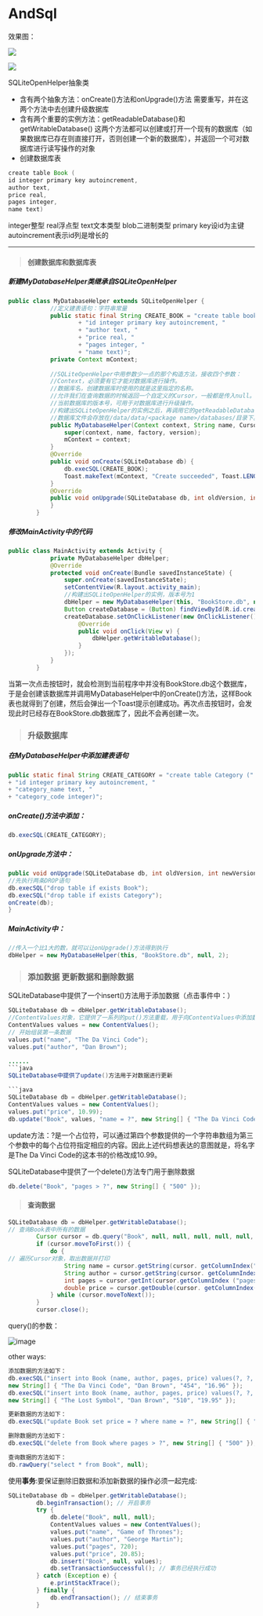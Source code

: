 # AndSql

效果图：

![](https://github.com/sunlianglong/AndSql/raw/master/imgs/sql1.png)  

![](https://github.com/sunlianglong/AndSql/raw/master/imgs/sql2.png) 

SQLiteOpenHelper抽象类
- 含有两个抽象方法：onCreate()方法和onUpgrade()方法 需要重写，并在这两个方法中去创建升级数据库
- 含有两个重要的实例方法：getReadableDatabase()和getWritableDatabase() 这两个方法都可以创建或打开一个现有的数据库（如果数据库已存在则直接打开，否则创建一个新的数据库），并返回一个可对数据库进行读写操作的对象
- 创建数据库表
```java
create table Book (
id integer primary key autoincrement,
author text,
price real,
pages integer,
name text)
```
integer整型 real浮点型 text文本类型 blob二进制类型 primary key设id为主键 autoincrement表示id列是增长的



---

> #### 创建数据库和数据库表

##### 新建MyDatabaseHelper类继承自SQLiteOpenHelper

```java
public class MyDatabaseHelper extends SQLiteOpenHelper {
            //定义建表语句：字符串常量
            public static final String CREATE_BOOK = "create table book ("
                    + "id integer primary key autoincrement, "
                    + "author text, "
                    + "price real, "
                    + "pages integer, "
                    + "name text)";
            private Context mContext;
            
            //SQLiteOpenHelper中用参数少一点的那个构造方法，接收四个参数：
            //Context，必须要有它才能对数据库进行操作。
            //数据库名，创建数据库时使用的就是这里指定的名称。
            //允许我们在查询数据的时候返回一个自定义的Cursor，一般都是传入null。
            //当前数据库的版本号，可用于对数据库进行升级操作。
            //构建出SQLiteOpenHelper的实例之后，再调用它的getReadableDatabase()或getWritableDatabase()方法就能够创建数据库。
            //数据库文件会存放在/data/data/<package name>/databases/目录下。此时，重写的onCreate()方法也会得到执行，所以通常会在这里去处理一些创建表的逻辑。
            public MyDatabaseHelper(Context context, String name, CursorFactory factory, int version) {
                super(context, name, factory, version);
                mContext = context;
            }
            @Override
            public void onCreate(SQLiteDatabase db) {
                db.execSQL(CREATE_BOOK);
                Toast.makeText(mContext, "Create succeeded", Toast.LENGTH_SHORT).show();
            }
            @Override
            public void onUpgrade(SQLiteDatabase db, int oldVersion, int newVersion) {
            }
        }
```
##### 修改MainActivity中的代码

```java
public class MainActivity extends Activity {
            private MyDatabaseHelper dbHelper;
            @Override
            protected void onCreate(Bundle savedInstanceState) {
                super.onCreate(savedInstanceState);
                setContentView(R.layout.activity_main);
                //构建出SQLiteOpenHelper的实例，版本号为1
                dbHelper = new MyDatabaseHelper(this, "BookStore.db", null, 1);
                Button createDatabase = (Button) findViewById(R.id.create_database);
                createDatabase.setOnClickListener(new OnClickListener() {
                    @Override
                    public void onClick(View v) {
                        dbHelper.getWritableDatabase();
                    }
                });
            }
        }
```
当第一次点击按钮时，就会检测到当前程序中并没有BookStore.db这个数据库，于是会创建该数据库并调用MyDatabaseHelper中的onCreate()方法，这样Book表也就得到了创建，然后会弹出一个Toast提示创建成功。再次点击按钮时，会发现此时已经存在BookStore.db数据库了，因此不会再创建一次。


> ### 升级数据库

##### 在MyDatabaseHelper中添加建表语句

```java
public static final String CREATE_CATEGORY = "create table Category ("
+ "id integer primary key autoincrement, "
+ "category_name text, "
+ "category_code integer)";
```
##### onCreate()方法中添加：

```java
db.execSQL(CREATE_CATEGORY);
```
##### onUpgrade方法中：

```java
public void onUpgrade(SQLiteDatabase db, int oldVersion, int newVersion) {
//先执行两条DROP语句
db.execSQL("drop table if exists Book");
db.execSQL("drop table if exists Category");
onCreate(db);
}
```
##### MainActivity中：

```java
//传入一个比1大的数，就可以让onUpgrade()方法得到执行
dbHelper = new MyDatabaseHelper(this, "BookStore.db", null, 2);
```
> ### 添加数据 更新数据和删除数据

SQLiteDatabase中提供了一个insert()方法用于添加数据（点击事件中：）

```java
SQLiteDatabase db = dbHelper.getWritableDatabase();
//ContentValues对象，它提供了一系列的put()方法重载，用于向ContentValues中添加数据。
ContentValues values = new ContentValues();
// 开始组装第一条数据
values.put("name", "The Da Vinci Code");
values.put("author", "Dan Brown");

......
```java
SQLiteDatabase中提供了update()方法用于对数据进行更新

```java
SQLiteDatabase db = dbHelper.getWritableDatabase();
ContentValues values = new ContentValues();
values.put("price", 10.99);
db.update("Book", values, "name = ?", new String[] { "The Da Vinci Code" });
```
update方法：?是一个占位符，可以通过第四个参数提供的一个字符串数组为第三个参数中的每个占位符指定相应的内容。因此上述代码想表达的意图就是，将名字是The Da Vinci Code的这本书的价格改成10.99。


SQLiteDatabase中提供了一个delete()方法专门用于删除数据
```java
db.delete("Book", "pages > ?", new String[] { "500" });
```
> #### 查询数据


```java
SQLiteDatabase db = dbHelper.getWritableDatabase();
// 查询Book表中所有的数据
        Cursor cursor = db.query("Book", null, null, null, null, null, null);
        if (cursor.moveToFirst()) {
            do {
// 遍历Cursor对象，取出数据并打印
                String name = cursor.getString(cursor. getColumnIndex("name"));
                String author = cursor.getString(cursor. getColumnIndex("author"));
                int pages = cursor.getInt(cursor.getColumnIndex ("pages"));
                double price = cursor.getDouble(cursor. getColumnIndex("price"));
            } while (cursor.moveToNext());
        }
        cursor.close();
```
query()的参数：

![image](D://photos/query.png)

other ways:

```java
添加数据的方法如下：
db.execSQL("insert into Book (name, author, pages, price) values(?, ?, ?, ?)",
new String[] { "The Da Vinci Code", "Dan Brown", "454", "16.96" });
db.execSQL("insert into Book (name, author, pages, price) values(?, ?, ?, ?)",
new String[] { "The Lost Symbol", "Dan Brown", "510", "19.95" });

```

```java
更新数据的方法如下：
db.execSQL("update Book set price = ? where name = ?", new String[] { "10.99", "The Da Vinci Code" });
```

```java
删除数据的方法如下：
db.execSQL("delete from Book where pages > ?", new String[] { "500" });
```

```java
查询数据的方法如下：
db.rawQuery("select * from Book", null);
```

使用**事务**:要保证删除旧数据和添加新数据的操作必须一起完成:


```java
SQLiteDatabase db = dbHelper.getWritableDatabase();
        db.beginTransaction(); // 开启事务
        try {
            db.delete("Book", null, null);
            ContentValues values = new ContentValues();
            values.put("name", "Game of Thrones");
            values.put("author", "George Martin");
            values.put("pages", 720);
            values.put("price", 20.85);
            db.insert("Book", null, values);
            db.setTransactionSuccessful(); // 事务已经执行成功
        } catch (Exception e) {
            e.printStackTrace();
        } finally {
            db.endTransaction(); // 结束事务
        }
```
